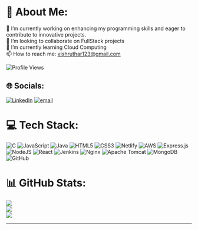 # 💫 About Me:
🔭 I’m currently working on enhancing my programming skills and eager to contribute to innovative projects.<br>👯 I’m looking to collaborate on FullStack projects<br>🌱 I’m currently learning Cloud Computing<br>📫 How to reach me: vishruthar123@gmail.com<br>

![Profile Views](https://komarev.com/ghpvc/?username=r-vishrutha&color=blueviolet&style=flat-square)


## 🌐 Socials:
[![LinkedIn](https://img.shields.io/badge/LinkedIn-%230077B5.svg?logo=linkedin&logoColor=white)](https://linkedin.com/in/r-vishrutha-7479b92a5) [![email](https://img.shields.io/badge/Email-D14836?logo=gmail&logoColor=white)](mailto:vishruthar123@gmail.com) 

# 💻 Tech Stack:
![C](https://img.shields.io/badge/c-%2300599C.svg?style=for-the-badge&logo=c&logoColor=white) ![JavaScript](https://img.shields.io/badge/javascript-%23323330.svg?style=for-the-badge&logo=javascript&logoColor=%23F7DF1E) ![Java](https://img.shields.io/badge/java-%23ED8B00.svg?style=for-the-badge&logo=openjdk&logoColor=white) ![HTML5](https://img.shields.io/badge/html5-%23E34F26.svg?style=for-the-badge&logo=html5&logoColor=white) ![CSS3](https://img.shields.io/badge/css3-%231572B6.svg?style=for-the-badge&logo=css3&logoColor=white) ![Netlify](https://img.shields.io/badge/netlify-%23000000.svg?style=for-the-badge&logo=netlify&logoColor=#00C7B7) ![AWS](https://img.shields.io/badge/AWS-%23FF9900.svg?style=for-the-badge&logo=amazon-aws&logoColor=white) ![Express.js](https://img.shields.io/badge/express.js-%23404d59.svg?style=for-the-badge&logo=express&logoColor=%2361DAFB) ![NodeJS](https://img.shields.io/badge/node.js-6DA55F?style=for-the-badge&logo=node.js&logoColor=white) ![React](https://img.shields.io/badge/react-%2320232a.svg?style=for-the-badge&logo=react&logoColor=%2361DAFB) ![Jenkins](https://img.shields.io/badge/jenkins-%232C5263.svg?style=for-the-badge&logo=jenkins&logoColor=white) ![Nginx](https://img.shields.io/badge/nginx-%23009639.svg?style=for-the-badge&logo=nginx&logoColor=white) ![Apache Tomcat](https://img.shields.io/badge/apache%20tomcat-%23F8DC75.svg?style=for-the-badge&logo=apache-tomcat&logoColor=black) ![MongoDB](https://img.shields.io/badge/MongoDB-%234ea94b.svg?style=for-the-badge&logo=mongodb&logoColor=white) ![GitHub](https://img.shields.io/badge/github-%23121011.svg?style=for-the-badge&logo=github&logoColor=white)
# 📊 GitHub Stats:
![](https://github-readme-stats.vercel.app/api?username=r-vishrutha&theme=dark&hide_border=false&include_all_commits=true&count_private=false)<br/>
![](https://nirzak-streak-stats.vercel.app/?user=r-vishrutha&theme=dark&hide_border=false)<br/>
![](https://github-readme-stats.vercel.app/api/top-langs/?username=r-vishrutha&theme=dark&hide_border=false&include_all_commits=true&count_private=false&layout=compact)

---



<!-- Proudly created with GPRM ( https://gprm.itsvg.in ) -->
